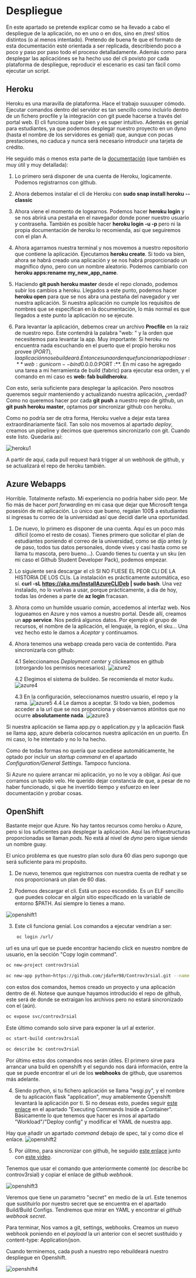 # Despliegue

En este apartado se pretende explicar como se ha llevado a cabo el despliegue de la aplicación, no en uno o en dos, sino en ¡tres! sitios distintos (o al menos intentado). Pretendo de buena fe que el formato de esta documentación esté orientada a ser replicada, describiendo poco a poco y paso por paso todo el proceso detalladamente. Además como para desplegar las aplicaciónes se ha hecho uso del cli povisto por cada plataforma de despliegue, reproducir el escenario es casi tan fácil como ejecutar un script.

## Heroku

Heroku es una maravilla de plataforma. Hace el trabajo suuuuper cómodo. Ejecutar comandos dentro del servidor es tan sencillo como incluirlo dentro de un fichero procfile y la integración con git puede hacerse a través del portal web. El cli funciona super bien y es super intuitivo. Además es genial para estudiantes, ya que podemos desplegar nuestro proyecto en un dyno (hasta el nombre de los servidores es genial) que, aunque con pocas prestaciones, no caduca y nunca será necesario introducir una tarjeta de crédito. 

He seguido más o menos esta parte de la [documentación](https://devcenter.heroku.com/articles/getting-started-with-python) (que también es muy útil y muy detallada): 

1. Lo primero será disponer de una cuenta de Heroku, logicamente. Podemos registrarnos con github.

2. Ahora debemos instalar el cli de Heroku con **sudo snap install heroku --classic**

3. Ahora viene el momento de logearnos. Podemos hacer **heroku login** y se nos abrirá una pestaña en el navegador donde poner nuestro usuario y contraseña. También es posible hacer **heroku login -u <user> -p <pass>** pero ni la propia documentación de heroku lo recomienda, así que seguiremos con el plan A.

4. Ahora agarramos nuestra terminal y nos movemos a nuestro repositorio que contiene la aplicación. Ejecutamos **heroku create**. Si todo va bien, ahora se habrá creado una aplicación y se nos habrá proporcionado un magnífico dyno, pero con un nombre aleatorio. Podemos cambiarlo con **heroku apps:rename my_new_app_name**.

5. Haciendo **git push heroku master** desde el repo clonado, podemos subir los cambios a heroku. Llegados a este punto, podemos hacer **heroku open** para que se nos abra una pestaña del navegador y ver nuestra aplicación. Si nuestra aplicación no cumple los requisitos de nombres que se especifican en la documentación, lo más normal es que llegados a este punto la aplicación no se ejecute.

6. Para levantar la aplicación, debemos crear un archivo **Procfile** en la raiz de nuestro repo. Este contendrá la palabra "web: " y la orden que necesitemos para levantar la app. 
Muy importante: Si heroku no encuentra nada escuchando en el puerto que el propio heroku nos provee ($PORT), la aplicación no se buildeará. Entonces una orden que funcionaría podría ser:  **web: gunicorn --bind 0.0.0.0:$PORT <ficheroapp>:<app>**. En mi caso he agregado una tarea a mi herramienta de build (fabric) para ejecutar esa orden, y el comando en mi caso es **web: fab buildheroku**.

Con esto, sería suficiente para desplegar la aplicación. Pero nosotros queremos seguir manteniendo y actualizando nuestra aplicación, ¿verdad? Como no queremos hacer por cada **git push** a nuestro repo de github, un **git push heroku master**, optamos por sincronizar github con heroku.

Como no podría ser de otra forma, Heroku vuelve a dejar esta tarea extraordinariamente fácil. Tan solo nos movemos al apartado _deploy_, creamos un pipeline y decimos que queremos sincronizarlo con git. Cuando este listo. Quedaría así: 

![heroku1](https://github.com/jdafer98/Controv3rsial/blob/master/.doc/despliegue_imagenes/heroku1.png) 

A partir de aquí, cada pull request hará trigger al un webhook de github, y se actualizará el repo de heroku también.

## Azure Webapps

Horrible. Totalmente nefasto. Mi experiencia no podría haber sido peor. Me fio más de hacer _port forwarding_ en mi casa que dejar que Microsoft tenga posesión de mi aplicación. Lo único que bueno, regalan 100$ a estudiantes si ingresas tu correo de la universidad así que decidí darle una oportunidad.

1. De nuevo, lo primero es disponer de una cuenta. Aquí es un poco más difícil (como el resto de cosas). Tienes primero que solicitar el plan de estudiantes poniendo el correo de la universidad, como se dijo antes (y de paso, todos tus datos personales, donde vives y casi hasta como se llama tu mascota, pero bueno...). Cuando tienes tu cuenta y un sku (en mi caso el Github Student Developer Pack), podemos empezar.

2. Lo siguiente será descargar el cli SI NO FUESE EL PEOR CLI DE LA HISTORIA DE LOS CLIs. La instalación es prácticamente automática, eso sí. **curl -sL https://aka.ms/InstallAzureCLIDeb | sudo bash**. Una vez instalado, no lo vuelvas a usar, porque prácticamente, a dia de hoy, todas las órdenes a parte de **az login** fracasan. 

3. Ahora como un humilde usuario común, accedemos al interfaz web. Nos logueamos en Azure y nos vamos a nuestro portal. Desde allí, creamos un **app service**. Nos pedirá algunos datos. Por ejemplo el grupo de recursos, el nombre de la aplicación, el lenguaje, la región, el sku... Una vez hecho esto le damos a _Aceptar_ y continuamos.

4. Ahora tenemos una webapp creada pero vacia de contentido. Para sincronizarla con github:

    4.1 Seleccionamos _Deployment center_ y clickeamos en github (otrorgando los permisos necesarios).
	![azure2](https://github.com/jdafer98/Controv3rsial/blob/master/.doc/despliegue_imagenes/azure2.png)

    4.2 Elegimos el sistema de buildeo. Se recomienda el motor kudu.
	![azure4](https://github.com/jdafer98/Controv3rsial/blob/master/.doc/despliegue_imagenes/azure4.png)

    4.3 En la configuración, seleccionamos nuestro usuario, el repo y la rama.
 	![azure5](https://github.com/jdafer98/Controv3rsial/blob/master/.doc/despliegue_imagenes/azure5.png)
    4.4 Le damos a aceptar. Si todo va bien, podemos acceder a la url que se nos proporciona y observamos atónitos que no ocurre **absolutamente nada**.
	![azure3](https://github.com/jdafer98/Controv3rsial/blob/master/.doc/despliegue_imagenes/azure3.png)


Si nuestra aplicación se llama app.py o application.py y la aplicación flask se llama app, azure debería colocarnos nuestra aplicación en un puerto. En mi caso, lo he intentado y no lo ha hecho. 

Como de todas formas no quería que sucediese automáticamente, he optado por incluir un _startup command_ en el apartado _Configuration/General Settings_. Tampoco funciona.

Si Azure no quiere arrancar mi aplicación, yo no le voy a obligar. Así que corramos un tupido velo. He querido dejar constancia de que, a pesar de no haber funcionado, si que he invertido tiempo y esfuerzo en leer documentación y probar cosas.


## OpenShift

Bastante mejor que Azure. No hay tantos recursos como heroku o Azure, pero si los suficientes para desplegar la aplicación.
Aquí las infraestructuras proporcionadas se llaman _pods_. No está al nivel de _dyno_ pero sigue siendo un nombre guay.

El unico problema es que nuestro plan solo dura 60 dias pero supongo que será suficiente para mi propósito.


1. De nuevo, tenemos que registrarnos con nuestra cuenta de redhat y se nos proporcionará un plan de 60 dias.

2. Podemos descargar el cli. Está un poco escondido. Es un ELF sencillo que puedes colocar en algún sitio especificado en la variable de entorno $PATH. Así siempre lo tienes a mano. 

![openshift1](https://github.com/jdafer98/Controv3rsial/blob/master/.doc/despliegue_imagenes/openshift1.png)

3. Este cli funciona genial. Los comandos a ejecutar vendrían a ser:
```bash
	oc login /url/
```

url es una url que se puede encontrar haciendo click en nuestro nombre de usuario, en la sección "Copy login command".

```bash
oc new-project controv3rsial

oc new-app python~https://github.com/jdafer98/Controv3rsial.git --name controv3rsial
```

con estos dos comandos, hemos creado un proyecto y una aplicación dentro de él. Notese que aunque hayamos introducido el repo de github, este será de donde se extraigan los archivos pero no estará sincronizado con el (aún).

```bash
oc expose svc/controv3rsial
```
Este último comando solo sirve para exponer la url al exterior.

```bash
oc start-build controv3rsial

oc describe bc controv3rsial
```

Por último estos dos comandos nos serán útiles. El primero sirve para arrancar una build en openshift y el segundo nos dará información, entre la que se puede encontrar el uri de los **webhooks** de github, que usaremos más adelante.

4. Siendo python, si tu fichero aplicación se llama "wsgi.py", y el nombre de tu aplicación flask "application", muy amablemente Openshift levantará la aplicación por tí. Si no deseas esto, puedes seguir [este enlace](https://docs.openshift.com/container-platform/3.3/dev_guide/deployments/basic_deployment_operations.html#executing-commands-inside-a-container-deployments) en el apartado "Executing Commands Inside a Container". Básicamente lo que tenemos que hacer es irnos al apartado "Workload"/"Deploy config" y modificar el YAML de nuestra app. 

Hay que añadir un apartado _command_ debajo de spec, tal y como dice el enlace.
![openshift2](https://github.com/jdafer98/Controv3rsial/blob/master/.doc/despliegue_imagenes/openshift2.png)

5. Por úlitmo, para sincronizar con github, he seguido [este enlace](https://docs.openshift.com/container-platform/3.5/dev_guide/builds/triggering_builds.html) junto con [este video](https://www.youtube.com/watch?v=1HR0l1b9YNU).

Tenemos que usar el comando que anteriormente comenté (oc describe bc controv3rsial) y copiar el enlace de _github webhook_.

![openshift3](https://github.com/jdafer98/Controv3rsial/blob/master/.doc/despliegue_imagenes/openshift3.png)

Veremos que tiene un parametro "secret" en medio de la url. Este tenemos que sustituirlo por nuestro secret que se encuentra en el apartado Build/Build Configs. Tendremos que mirar en YAML y encontrar el _github webhook secret_.

Para terminar, Nos vamos a git, settings, webhooks. Creamos un nuevo webhook poniendo en el _payload_ la uri anterior con el secret sustituido y content-type: Application/json.

Cuando terminemos, cada push a nuestro repo rebuildeará nuestro despliegue en Openshift.

![openshift4](https://github.com/jdafer98/Controv3rsial/blob/master/.doc/despliegue_imagenes/openshift4.png)


